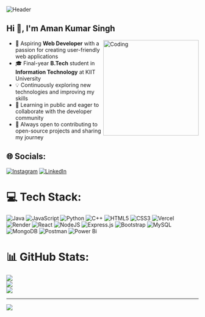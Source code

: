 ![Header](https://user-images.githubusercontent.com/106918656/209438619-25091cdf-a126-4e95-a24c-5efdf8057606.gif)
## Hi 👋, I'm Aman Kumar Singh 
<img align="right" alt="Coding" width="250" src="https://cdn.dribbble.com/users/1162077/screenshots/3848914/programmer.gif">

- 🚀 Aspiring **Web Developer** with a passion for creating user-friendly web applications
- 🎓 Final-year **B.Tech** student in **Information Technology** at KIIT University
- 💡 Continuously exploring new technologies and improving my skills
- 🌱 Learning in public and eager to collaborate with the developer community
- 🔗 Always open to contributing to open-source projects and sharing my journey






## 🌐 Socials:
[![Instagram](https://img.shields.io/badge/Instagram-%23E4405F.svg?logo=Instagram&logoColor=white)](https://instagram.com/khwaabmirza_) [![LinkedIn](https://img.shields.io/badge/LinkedIn-%230077B5.svg?logo=linkedin&logoColor=white)](https://linkedin.com/in/aman-kumar-singh-om2) 

# 💻 Tech Stack:
![Java](https://img.shields.io/badge/java-%23ED8B00.svg?style=for-the-badge&logo=openjdk&logoColor=white) ![JavaScript](https://img.shields.io/badge/javascript-%23323330.svg?style=for-the-badge&logo=javascript&logoColor=%23F7DF1E) ![Python](https://img.shields.io/badge/python-3670A0?style=for-the-badge&logo=python&logoColor=ffdd54) ![C++](https://img.shields.io/badge/c++-%2300599C.svg?style=for-the-badge&logo=c%2B%2B&logoColor=white) ![HTML5](https://img.shields.io/badge/html5-%23E34F26.svg?style=for-the-badge&logo=html5&logoColor=white) ![CSS3](https://img.shields.io/badge/css3-%231572B6.svg?style=for-the-badge&logo=css3&logoColor=white) ![Vercel](https://img.shields.io/badge/vercel-%23000000.svg?style=for-the-badge&logo=vercel&logoColor=white) ![Render](https://img.shields.io/badge/Render-%46E3B7.svg?style=for-the-badge&logo=render&logoColor=white) ![React](https://img.shields.io/badge/react-%2320232a.svg?style=for-the-badge&logo=react&logoColor=%2361DAFB) ![NodeJS](https://img.shields.io/badge/node.js-6DA55F?style=for-the-badge&logo=node.js&logoColor=white) ![Express.js](https://img.shields.io/badge/express.js-%23404d59.svg?style=for-the-badge&logo=express&logoColor=%2361DAFB) ![Bootstrap](https://img.shields.io/badge/bootstrap-%238511FA.svg?style=for-the-badge&logo=bootstrap&logoColor=white) ![MySQL](https://img.shields.io/badge/mysql-4479A1.svg?style=for-the-badge&logo=mysql&logoColor=white) ![MongoDB](https://img.shields.io/badge/MongoDB-%234ea94b.svg?style=for-the-badge&logo=mongodb&logoColor=white) ![Postman](https://img.shields.io/badge/Postman-FF6C37?style=for-the-badge&logo=postman&logoColor=white) ![Power Bi](https://img.shields.io/badge/power_bi-F2C811?style=for-the-badge&logo=powerbi&logoColor=black)
# 📊 GitHub Stats:
![](https://github-readme-stats.vercel.app/api?username=AmanM137&theme=blue_navy&hide_border=false&include_all_commits=false&count_private=false)<br/>
![](https://github-readme-streak-stats.herokuapp.com/?user=AmanM137&theme=blue_navy&hide_border=false)<br/>
![](https://github-readme-stats.vercel.app/api/top-langs/?username=AmanM137&theme=blue_navy&hide_border=false&include_all_commits=false&count_private=false&layout=compact)


---
[![](https://visitcount.itsvg.in/api?id=AmanM137&icon=0&color=0)](https://visitcount.itsvg.in)

<!-- Proudly created with GPRM ( https://gprm.itsvg.in ) -->
